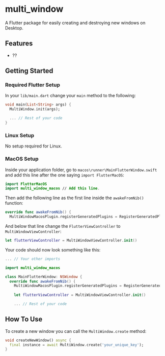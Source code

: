 # multi_window

A Flutter package for easily creating and destroying new windows on Desktop.

## Features
- ??

## Getting Started

### Required Flutter Setup

In your `lib/main.dart` change your `main` method to the following:

```dart
void main(List<String> args) {
  MultiWindow.init(args);

  ... // Rest of your code
}
```

### Linux Setup

No setup required for Linux.

### MacOS Setup

Inside your application folder, go to `macos\runner\MainFlutterWindow.swift` and add this line after the one saying `import FlutterMacOS`:

```swift
import FlutterMacOS
import multi_window_macos // Add this line.
```

Then add the following line as the first line inside the `awakeFromNib()` function:

```swift
override func awakeFromNib() {
  MultiWindowMacosPlugin.registerGeneratedPlugins = RegisterGeneratedPlugins // Add this line.
```

And below that line change the `FlutterViewController` to `MultiWindowViewController`:

```swift
let flutterViewController = MultiWindowViewController.init()
```

Your code should now look something like this: 

```swift
... // Your other imports

import multi_window_macos

class MainFlutterWindow: NSWindow {
  override func awakeFromNib() {
    MultiWindowMacosPlugin.registerGeneratedPlugins = RegisterGeneratedPlugins
    
    let flutterViewController = MultiWindowViewController.init()

    ... // Rest of your code
```

## How To Use

To create a new window you can call the `MultiWindow.create` method:

```dart
void createNewWindow() async {
  final instance = await MultiWindow.create('your_unique_key');
}
```
